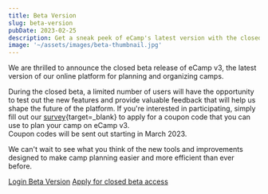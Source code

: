 ```yaml
---
title: Beta Version
slug: beta-version
pubDate: 2023-02-25
description: Get a sneak peek of eCamp's latest version with the closed beta release of eCamp v3.
image: '~/assets/images/beta-thumbnail.jpg'
---
```


We are thrilled to announce the closed beta release of eCamp v3, the latest version of our online platform for planning and organizing camps.

During the closed beta, a limited number of users will have the opportunity to test out the new features and provide valuable feedback that will help us shape the future of the platform. If you're interested in participating, simply fill out our [survey](https://forms.office.com/e/TRKsfnazf5){target=_blank} to apply for a coupon code that you can use to plan your camp on eCamp v3.  
Coupon codes will be sent out starting in March 2023.

We can't wait to see what you think of the new tools and improvements designed to make camp planning easier and more efficient than ever before.

<a class="btn secondary mr-4 mb-4" href="https://app.ecamp3.ch" target="_blank">Login Beta Version</a>
<a class="btn secondary mr-4 mb-4" href="https://forms.office.com/e/TRKsfnazf5" target="_blank">Apply for closed beta access</a>
